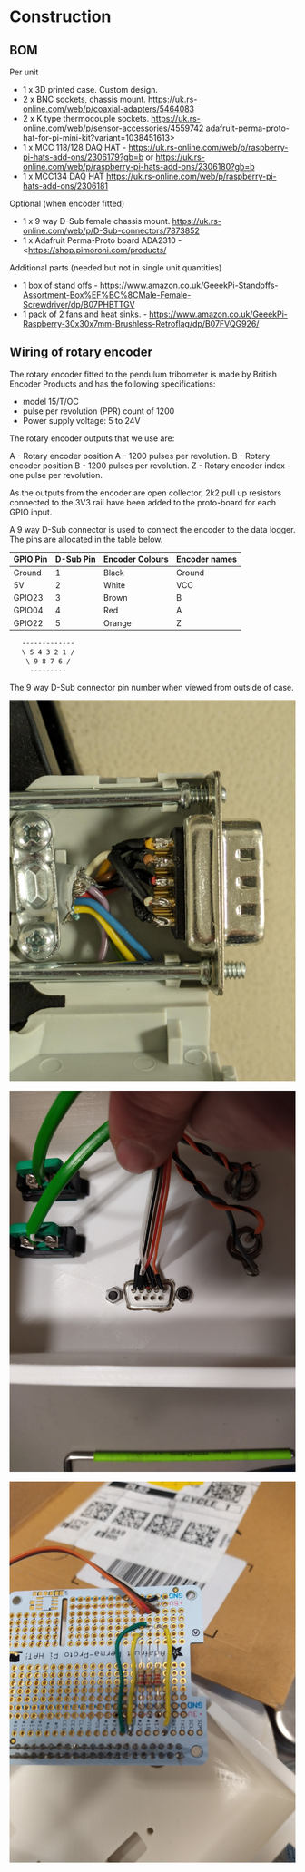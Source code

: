 # Construction

## BOM

Per unit

* 1 x 3D printed case.  Custom design.
* 2 x BNC sockets, chassis mount. <https://uk.rs-online.com/web/p/coaxial-adapters/5464083>
* 2 x K type thermocouple sockets. <https://uk.rs-online.com/web/p/sensor-accessories/4559742>
adafruit-perma-proto-hat-for-pi-mini-kit?variant=1038451613>
* 1 x MCC 118/128 DAQ HAT - <https://uk.rs-online.com/web/p/raspberry-pi-hats-add-ons/2306179?gb=b> or <https://uk.rs-online.com/web/p/raspberry-pi-hats-add-ons/2306180?gb=b>
* 1 x MCC134 DAQ HAT <https://uk.rs-online.com/web/p/raspberry-pi-hats-add-ons/2306181>

Optional (when encoder fitted)

* 1 x 9 way D-Sub female chassis mount.  <https://uk.rs-online.com/web/p/D-Sub-connectors/7873852>
* 1 x Adafruit Perma-Proto board ADA2310 - <<https://shop.pimoroni.com/products/>

Additional parts (needed but not in single unit quantities)

* 1 box of stand offs - <https://www.amazon.co.uk/GeeekPi-Standoffs-Assortment-Box%EF%BC%8CMale-Female-Screwdriver/dp/B07PHBTTGV>
* 1 pack of 2 fans and heat sinks. - <https://www.amazon.co.uk/GeeekPi-Raspberry-30x30x7mm-Brushless-Retroflag/dp/B07FVQG926/>

## Wiring of rotary encoder

The rotary encoder fitted to the pendulum tribometer is made by British Encoder
Products and has the following specifications:

* model 15/T/OC
* pulse per revolution (PPR) count of 1200
* Power supply voltage: 5 to 24V

The rotary encoder outputs that we use are:

A - Rotary encoder position A - 1200 pulses per revolution.
B - Rotary encoder position B - 1200 pulses per revolution.
Z - Rotary encoder index - one pulse per revolution.

As the outputs from the encoder are open collector, 2k2 pull up resistors connected to the 3V3 rail have been added to the proto-board for each GPIO input.

A 9 way D-Sub connector is used to connect the encoder to the data logger.  The pins are allocated in the table below.

| GPIO Pin | D-Sub Pin | Encoder Colours | Encoder names |
|---|---|---|---|
| Ground | 1 | Black  | Ground |
| 5V     | 2 | White  | VCC |
| GPIO23 | 3 | Brown  | B |
| GPIO04 | 4 | Red    | A |
| GPIO22 | 5 | Orange | Z |

```text
   -------------
   \ 5 4 3 2 1 /
    \ 9 8 7 6 /
     ---------
```

The 9 way D-Sub connector pin number when viewed from outside of case.

![Photo of plug internals](PXL_20230814_121424652.jpg)

![Wiring on back of socket](IMG_20230124_150856.jpg)

![Protoboard wiring](IMG_20230117_142212.jpg)
